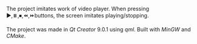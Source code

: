 The project imitates work of video player. When pressing ▶️,⏸️,⏹,⏪️,⏩️buttons, the screen imitates playing/stopping.

The project was made in _Qt Creator_ 9.0.1 using _qml_. Built with _MinGW_ and _CMake_.
